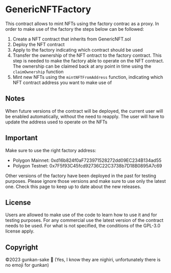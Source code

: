 # GenericNFTFactory

This contract allows to mint NFTs using the factory contrac as a proxy.
In order to make use of the factory the steps below can be followed:

1. Create a NFT contract that inherits from GenericNFT.sol
2. Deploy the NFT contract
3. Apply to the factory indicating which contract should be used
4. Transfer the ownership of the NFT ontract to the factory contract. This step is needed to make the factory able to operate on the NFT contract. The ownership can be claimed back at any point in time using the `claimOwnership` function
5. Mint new NFTs using the `mintNFTFromAddress` function, indicating which NFT contract address you want to make use of

## Notes
When future versions of the contract will be deployed, the current user will be enabled automatically, without the need to reapply. 
The user will have to update the address used to operate on the NFTs

## Important
Make sure to use the right factory address:
  * Polygon Mainnet: 0xd16b824f0aF723971528272dd09EC234B134ad55
  * Polygon Testnet: 0x7F5f93C45fcd92736C22C3738b7D18B0895A7c69

Other versions of the factory have been deployed in the past for testing purposes. Please ignore those versions and make sure to use only the latest one.
Check this page to keep up to date about the new releases.

## License
Users are allowed to make use of the code to learn how to use it and for testing purposes. For any commercial use the latest version of the contract needs to be used.
For what is not specified, the conditions of the GPL-3.0 license apply.

## Copyright 
&copy;2023 gunkan-sake :sushi: (Yes, I know they are nighiri, unfortunately there is no emoji for gunkan)

